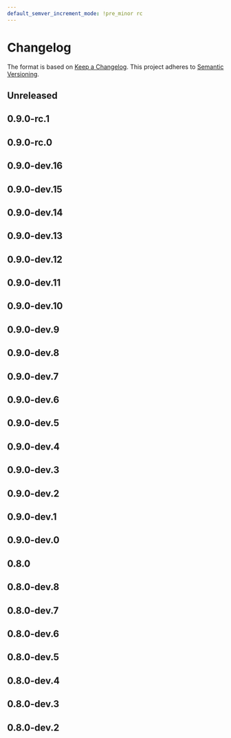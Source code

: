 ```yaml
---
default_semver_increment_mode: !pre_minor rc
---
```

# Changelog

The format is based on [Keep a Changelog](https://keepachangelog.com/en/1.0.0/). This project adheres to [Semantic Versioning](https://semver.org/spec/v2.0.0.html).

## Unreleased

## 0.9.0-rc.1

## 0.9.0-rc.0

## 0.9.0-dev.16

## 0.9.0-dev.15

## 0.9.0-dev.14

## 0.9.0-dev.13

## 0.9.0-dev.12

## 0.9.0-dev.11

## 0.9.0-dev.10

## 0.9.0-dev.9

## 0.9.0-dev.8

## 0.9.0-dev.7

## 0.9.0-dev.6

## 0.9.0-dev.5

## 0.9.0-dev.4

## 0.9.0-dev.3

## 0.9.0-dev.2

## 0.9.0-dev.1

## 0.9.0-dev.0

## 0.8.0

## 0.8.0-dev.8

## 0.8.0-dev.7

## 0.8.0-dev.6

## 0.8.0-dev.5

## 0.8.0-dev.4

## 0.8.0-dev.3

## 0.8.0-dev.2
